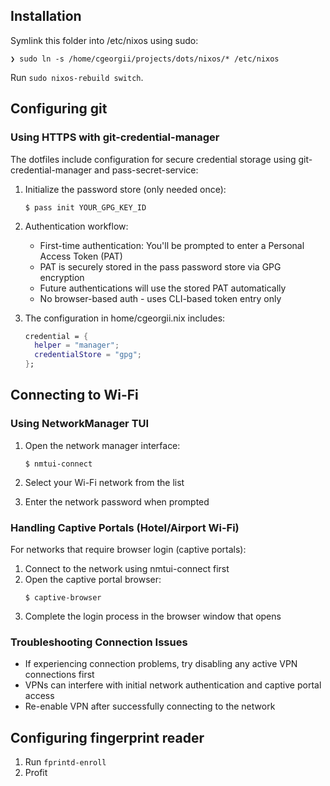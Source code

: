 Installation
------------
Symlink this folder into /etc/nixos using sudo:

    ❯ sudo ln -s /home/cgeorgii/projects/dots/nixos/* /etc/nixos

Run `sudo nixos-rebuild switch`.

Configuring git
---------------

### Using HTTPS with git-credential-manager

The dotfiles include configuration for secure credential storage using git-credential-manager and pass-secret-service:

1. Initialize the password store (only needed once):
   ```
   $ pass init YOUR_GPG_KEY_ID
   ```

2. Authentication workflow:
   - First-time authentication: You'll be prompted to enter a Personal Access Token (PAT)
   - PAT is securely stored in the pass password store via GPG encryption
   - Future authentications will use the stored PAT automatically
   - No browser-based auth - uses CLI-based token entry only

3. The configuration in home/cgeorgii.nix includes:
   ```nix
   credential = {
     helper = "manager";
     credentialStore = "gpg";
   };
   ```

Connecting to Wi-Fi
------------------

### Using NetworkManager TUI
1. Open the network manager interface:
   ```
   $ nmtui-connect
   ```

2. Select your Wi-Fi network from the list
3. Enter the network password when prompted

### Handling Captive Portals (Hotel/Airport Wi-Fi)
For networks that require browser login (captive portals):

1. Connect to the network using nmtui-connect first
2. Open the captive portal browser:
   ```
   $ captive-browser
   ```
3. Complete the login process in the browser window that opens

### Troubleshooting Connection Issues
- If experiencing connection problems, try disabling any active VPN connections first
- VPNs can interfere with initial network authentication and captive portal access
- Re-enable VPN after successfully connecting to the network

Configuring fingerprint reader
------------------------------
  1. Run `fprintd-enroll`
  2. Profit